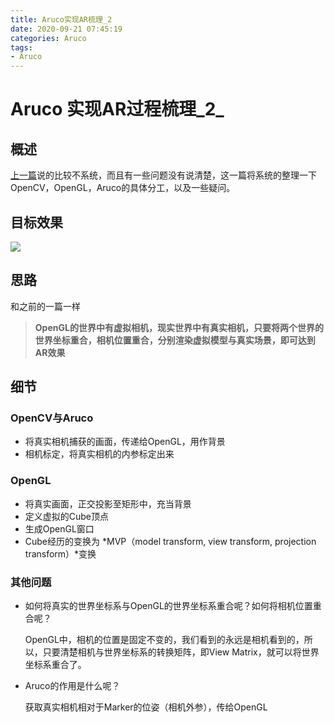 ```yaml
---
title: Aruco实现AR梳理_2
date: 2020-09-21 07:45:19
categories: Aruco
tags:
- Aruco
---
```


# Aruco 实现AR过程梳理_2_

## 概述

[上一篇](https://junlu.club/2020/09/14/Aruco%E5%AE%9E%E7%8E%B0AR%E6%A2%B3%E7%90%86/)说的比较不系统，而且有一些问题没有说清楚，这一篇将系统的整理一下OpenCV，OpenGL，Aruco的具体分工，以及一些疑问。

## 目标效果

![](\iframe\aruco04.gif) 

## 思路

和之前的一篇一样

> **OpenGL的世界中有虚拟相机，现实世界中有真实相机，只要将两个世界的世界坐标重合，相机位置重合，分别渲染虚拟模型与真实场景，即可达到AR效果**

## 细节

### OpenCV与Aruco

- 将真实相机捕获的画面，传递给OpenGL，用作背景
- 相机标定，将真实相机的内参标定出来

### OpenGL

- 将真实画面，正交投影至矩形中，充当背景
- 定义虚拟的Cube顶点
- 生成OpenGL窗口
- Cube经历的变换为 *MVP（model transform, view transform, projection transform）*变换

### 其他问题

- 如何将真实的世界坐标系与OpenGL的世界坐标系重合呢？如何将相机位置重合呢？

  OpenGL中，相机的位置是固定不变的，我们看到的永远是相机看到的，所以，只要清楚相机与世界坐标系的转换矩阵，即View Matrix，就可以将世界坐标系重合了。

- Aruco的作用是什么呢？

  获取真实相机相对于Marker的位姿（相机外参），传给OpenGL